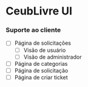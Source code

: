 # CeubLivre UI

### Suporte ao cliente

- [ ] Página de solicitações
  - [ ] Visão de usuário
  - [ ] Visão de administrador
- [ ] Página de categorias
- [ ] Página de solicitação
- [ ] Página de criar ticket
